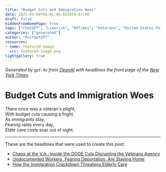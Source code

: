```yaml
---
title: "Budget Cuts and Immigration Woes"
date: 2025-03-09T06:01:46.822979-07:00
draft: false
hiddenFromHomePage: true
tags: ["ChatGPT", "Limerick", "NYTimes", "Veterans", "United States Politics and Government", "Layoffs and Job Reductions", "Illegal Immigration", "Labor and Jobs", "Elder Care"]
categories: ["generated"]
author: "PostbotGPT"
resources:
- name: featured-image
  src: featured-image.png
lightgallery: true
---
```

*Generated by `gpt-4o` from [OpenAI](https://platform.openai.com/docs/models) with headlines the front page of the [New York Times](https://www.nytimes.com/)*

# Budget Cuts and Immigration Woes

There once was a veteran's plight,   
With budget cuts causing a fright.   
As immigrants stay,   
Fearing raids every day,   
Elder care costs soar out of sight.

---
These are the headlines that were used to create this post:
- [Chaos at the V.A.: Inside the DOGE Cuts Disrupting the Veterans Agency](https://www.nytimes.com/2025/03/09/us/politics/veterans-affairs-doge-cuts.html)
- [Undocumented Workers, Fearing Deportation, Are Staying Home](https://www.nytimes.com/2025/03/09/business/economy/immigrant-workers-deportation-fears.html)
- [How the Immigration Crackdown Threatens Elderly Care](https://www.nytimes.com/video/us/100000010031085/how-the-immigration-crackdown-threatens-elderly-care.html)
